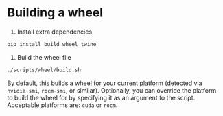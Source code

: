 # Building a wheel

1. Install extra dependencies

```bash
pip install build wheel twine
```

1. Build the wheel file

```bash
./scripts/wheel/build.sh
```

By default, this builds a wheel for your current platform (detected via `nvidia-smi`, `rocm-smi`, or similar).
Optionally, you can override the platform to build the wheel for by specifying it as an argument to the script.
Acceptable platforms are: `cuda` or `rocm`.
